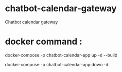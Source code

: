 # chatbot-calendar-gateway
Chatbot calendar gateway

# docker command : 
docker-compose -p chatbot-calendar-app up -d --build


docker-compose -p chatbot-calendar-app down -d